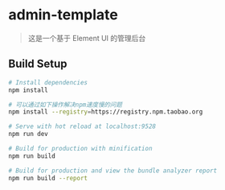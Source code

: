 # admin-template

> 这是一个基于 Element UI 的管理后台

## Build Setup

```bash
# Install dependencies
npm install

# 可以通过如下操作解决npm速度慢的问题
npm install --registry=https://registry.npm.taobao.org

# Serve with hot reload at localhost:9528
npm run dev

# Build for production with minification
npm run build

# Build for production and view the bundle analyzer report
npm run build --report
```